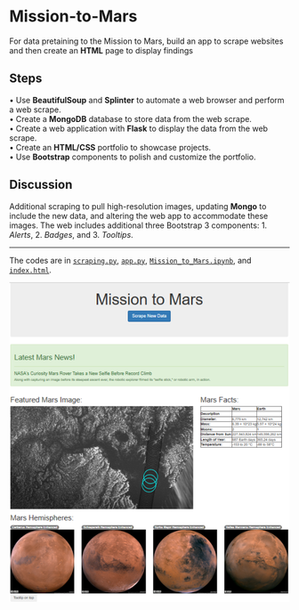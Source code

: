 # Mission-to-Mars
For data pretaining to the Mission to Mars, build an app to scrape websites and then create an **HTML** page to display findings

## Steps
•	Use **BeautifulSoup** and **Splinter** to automate a web browser and perform a web scrape.</br>
•	Create a **MongoDB** database to store data from the web scrape.</br>
•	Create a web application with **Flask** to display the data from the web scrape.</br>
•	Create an **HTML/CSS** portfolio to showcase projects.</br>
•	Use **Bootstrap** components to polish and customize the portfolio.</br>

## Discussion
Additional scraping to pull high-resolution images, updating **Mongo** to include the new data, and altering the web app to accommodate these images. The web includes additional three Bootstrap 3 components: 1. *Alerts*, 2. *Badges*, and 3. *Tooltips*.

---
The codes are in [`scraping.py`](https://github.com/plin2204/Mission-to-Mars/blob/master/scraping.py), [`app.py`](https://github.com/plin2204/Mission-to-Mars/blob/master/app.py), [`Mission_to_Mars.ipynb`](https://github.com/plin2204/Mission-to-Mars/blob/master/Mission_to_Mars.ipynb), and [`index.html`](https://github.com/plin2204/Mission-to-Mars/blob/master/index.html).

![](web.PNG)
